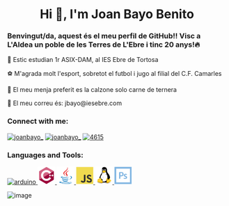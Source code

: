 <h1 align="center">Hi 👋, I'm Joan Bayo Benito</h1>
<h3>Benvingut/da, aquest és el meu perfil de GitHub!! Visc a L'Aldea un poble de les Terres de L'Ebre i tinc 20 anys!🔥</h3>


<p align="left">
📖 Estic estudian 1r ASIX-DAM, al IES Ebre de Tortosa</p>
<p align="left">
⚽ M'agrada molt l'esport, sobretot el futbol i jugo al filial del C.F. Camarles</p>
<p align="left">
🍖 El meu menja preferit es la calzone solo carne de ternera</p>
<p align="left">
📨 El meu correu és: jbayo@iesebre.com</p>

<h3 align="left">Connect with me:</h3>
<p align="left">
<a href="https://twitter.com/joanbayo_" target="blank"><img align="center" src="https://raw.githubusercontent.com/rahuldkjain/github-profile-readme-generator/master/src/images/icons/Social/twitter.svg" alt="joanbayo_" height="30" width="40" /></a>
<a href="https://instagram.com/joanbayo_" target="blank"><img align="center" src="https://raw.githubusercontent.com/rahuldkjain/github-profile-readme-generator/master/src/images/icons/Social/instagram.svg" alt="joanbayo_" height="30" width="40" /></a>
<a href="https://discord.gg/4615" target="blank"><img align="center" src="https://raw.githubusercontent.com/rahuldkjain/github-profile-readme-generator/master/src/images/icons/Social/discord.svg" alt="4615" height="30" width="40" /></a>
</p>

<h3 align="left">Languages and Tools:</h3>
<p align="left"> <a href="https://www.arduino.cc/" target="_blank" rel="noreferrer"> <img src="https://cdn.worldvectorlogo.com/logos/arduino-1.svg" alt="arduino" width="40" height="40"/> </a> <a href="https://www.w3schools.com/cpp/" target="_blank" rel="noreferrer"> <img src="https://raw.githubusercontent.com/devicons/devicon/master/icons/cplusplus/cplusplus-original.svg" alt="cplusplus" width="40" height="40"/> </a> <a href="https://www.java.com" target="_blank" rel="noreferrer"> <img src="https://raw.githubusercontent.com/devicons/devicon/master/icons/java/java-original.svg" alt="java" width="40" height="40"/> </a> <a href="https://developer.mozilla.org/en-US/docs/Web/JavaScript" target="_blank" rel="noreferrer"> <img src="https://raw.githubusercontent.com/devicons/devicon/master/icons/javascript/javascript-original.svg" alt="javascript" width="40" height="40"/> </a> <a href="https://www.linux.org/" target="_blank" rel="noreferrer"> <img src="https://raw.githubusercontent.com/devicons/devicon/master/icons/linux/linux-original.svg" alt="linux" width="40" height="40"/> </a> <a href="https://www.photoshop.com/en" target="_blank" rel="noreferrer"> <img src="https://raw.githubusercontent.com/devicons/devicon/master/icons/photoshop/photoshop-line.svg" alt="photoshop" width="40" height="40"/> </a> </p>


![image](https://user-images.githubusercontent.com/91154202/158783540-498096ea-14bd-446d-817b-f1cc036ade47.png)

